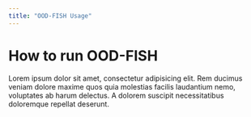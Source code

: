 ```yaml
---
title: "OOD-FISH Usage"
---
```


# How to run OOD-FISH

Lorem ipsum dolor sit amet, consectetur adipisicing elit. Rem ducimus veniam dolore maxime quos quia molestias facilis laudantium nemo, voluptates ab harum delectus. A dolorem suscipit necessitatibus doloremque repellat deserunt.